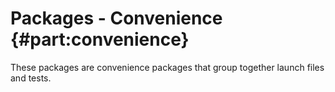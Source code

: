 # Packages - Convenience {#part:convenience}

These packages are convenience packages that group together launch files and tests.
